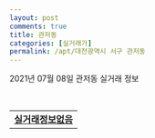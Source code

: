 ```yaml
---
layout: post
comments: true
title: 관저동
categories: [실거래가]
permalink: /apt/대전광역시 서구 관저동
---
```


2021년 07월 08일 관저동 실거래 정보

<script type="text/javascript">
  google.charts.load('current', {'packages':['corechart']});
  google.charts.setOnLoadCallback(drawChart);

  function drawChart() {
    var data = google.visualization.arrayToDataTable([['거래일', '매매', '전월세', '전매'], ['20-07', 81, 117, 0], ['20-08', 123, 104, 0], ['20-09', 99, 112, 0], ['20-10', 157, 103, 0], ['20-11', 183, 131, 0], ['20-12', 211, 129, 0], ['21-01', 174, 114, 0], ['21-02', 135, 114, 0], ['21-03', 112, 103, 0], ['21-04', 101, 107, 0], ['21-05', 89, 74, 0], ['21-06', 46, 64, 0], ['21-07', 0, 3, 0]]);

    var options = {
      title: '최근 1년간 유형별 거래량 추이',
      legend: { position: 'bottom' }
    };

    var chart = new google.visualization.LineChart(document.getElementById('columnchart_material'));
    chart.draw(data, (options));년간 
  }
</script>

<div id="columnchart_material" style="width: 95%; margin-left: -35px; display: block"></div>
<br>
<table>
  <tr>
    <td colspan="4" style="font-weight: bold;"><a href="https://search.naver.com/search.naver?query=관저동 실거래정보없음">실거래정보없음</a></td>
  </tr>
    
</table>
    